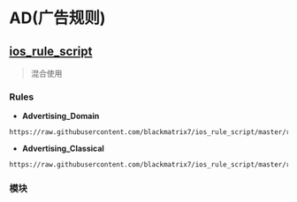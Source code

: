 # AD(广告规则)

## [ios_rule_script](https://github.com/blackmatrix7/ios_rule_script/tree/master/rule/Shadowrocket/AdvertisingLite)
> 混合使用

### Rules
- **Advertising_Domain**

```
https://raw.githubusercontent.com/blackmatrix7/ios_rule_script/master/rule/Shadowrocket/Advertising/Advertising_Domain.list
```

- **Advertising_Classical**

```
https://raw.githubusercontent.com/blackmatrix7/ios_rule_script/master/rule/Shadowrocket/Advertising/Advertising.list
```
### 模块
